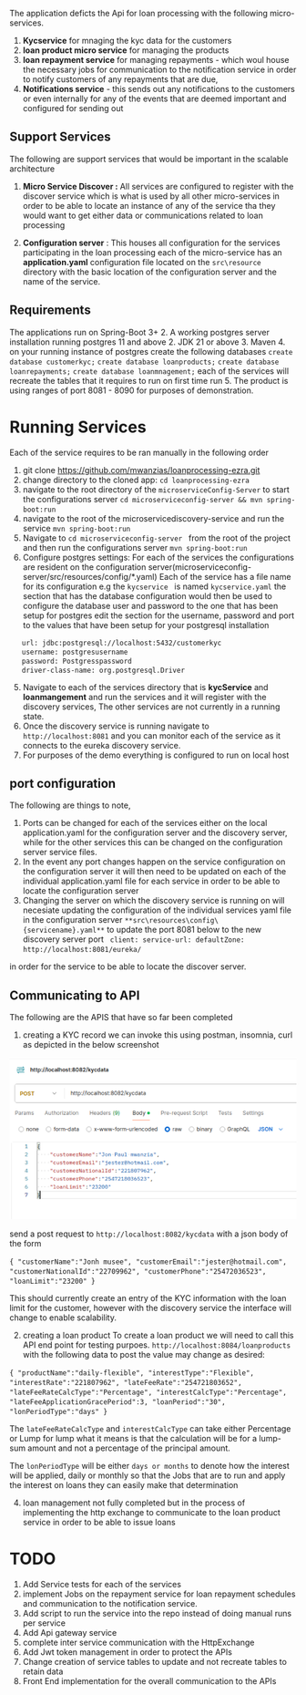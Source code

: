 The application deficts the Api for loan processing with the following micro-services.

1. **Kycservice** for mnaging the kyc data for the customers 
2. **loan product micro service** for managing the products 
3. **loan repayment service** for managing repayments - which woul house the necessary jobs for communication to the notification service in
order to notify customers of any repayments that are due, 
4. **Notifications service** - this sends out any notifications to the customers or even internally for any of the events that 
are deemed important and configured for sending out


## Support Services

The following are support services that would be important in the scalable architecture 
1. **Micro Service Discover :** All services are configured to register with the discover service which is 
what is used by all other micro-services in order to be able to locate an instance of any of the service tha they would want to get either data or communications related to loan processing 

2. **Configuration server** : This houses all configuration for the services participating in the loan processing
each of the micro-service has an **application.yaml** configuration file located on the `src\resource` directory with the basic location of the configuration server and the name of the service. 


## Requirements
The applications run on Spring-Boot 3+
2. A working postgres server installation running postgres 11 and above 
2. JDK 21 or above
3.  Maven
4. on your running instance of postgres create the following databases
`create database customerkyc;`
`create database loanproducts;` 
`create database loanrepayments;` 
`create database loanmnagement;`
each of the services will recreate the tables that it requires to run on first time run
5. The product is using ranges of port 8081 - 8090 for purposes of demonstration.

# Running Services

Each of the service requires to be ran manually in the following order 

1. git clone  https://github.com/mwanzias/loanprocessing-ezra.git
2. change directory to the cloned app: `cd loanprocessing-ezra`
2. navigate to the root directory of the ``microserviceConfig-Server`` to start the configurations server `cd microserviceconfig-server && mvn spring-boot:run`  
2. navigate to the root of the microservicediscovery-service and run the service ``mvn spring-boot:run``
3. Navigate to ``cd microserviceconfig-server `` from the root of the project and then run the configurations server ``mvn spring-boot:run``
4. Configure postgres settings:
   For each of the services the configurations are resident on the configuration server(microserviceconfig-server/src/resources/config/*.yaml)
   Each of the service has a file name for its configuration e.g the ```kycservice ``` is named ``kycservice.yaml`` the section that has the database configuration would then be used to configure the database user and password to the one that has been setup for postgres
        edit the section for the username, password and port to the  values that have been setup for your postgresql installation
````   datasource:
   url: jdbc:postgresql://localhost:5432/customerkyc
   username: postgresusername
   password: Postgresspassword
   driver-class-name: org.postgresql.Driver
````
5. Navigate to each of the services directory that is **kycService** and **loanmangement** and run the services and it will register with the discovery services, The other services are  not currently in a running state.
6. Once the discovery service is running navigate to ```http://localhost:8081```   and you can monitor each of the service as it connects to the eureka discovery service.
7. For purposes of the demo everything is configured to run on local host

## port configuration 
The following are things to note, 

1. Ports can be changed for each of the services either on the local application.yaml for the configuration server and the discovery server, while for the other services this can be changed on the configuration server service files.
2. In the event any port changes happen on the service configuration on the configuration server it will then need to be updated on each of the individual application.yaml file for each service in order to be able to locate the configuration server
2. Changing the server on which the discovery service is running on will necesiate updating the configuration of the individual services yaml file
in the configuration server ``**src\resources\config\{servicename}.yaml**``  to update  the port 8081 below to the new discovery server port
``  client:
    service-url:
      defaultZone: http://localhost:8081/eureka/ ``

in order for the service to be able to locate the discover server.

## Communicating to API
The following are the APIS that have so far been completed 
1. creating a KYC record we can invoke this using postman, insomnia, curl as depicted in the below screenshot 
 
![img.png](img.png)

send a post request to ```http://localhost:8082/kycdata``` with a json body of the form 

``{
    "customerName":"Jonh musee",
    "customerEmail":"jester@hotmail.com",
    "customerNationalId":"22709962",
    "customerPhone":"25472036523",
    "loanLimit":"23200"
}``

This should currently create an entry of the KYC information with the loan limit for the customer, however with the discovery service the interface will change to enable scalability.

2. creating a loan product
To create a loan product we will need to call this API end point for testing purpoes.
```http://localhost:8084/loanproducts``` with the following data to post the value may change as desired:

``{
    "productName":"daily-flexible",
    "interestType":"Flexible",
    "interestRate":"221807962",
    "lateFeeRate":"254721803652",
    "lateFeeRateCalcType":"Percentage",
    "interestCalcType":"Percentage",
    "lateFeeApplicationGracePeriod":3,
    "loanPeriod":"30",
    "lonPeriodType":"days"
}``

The `lateFeeRateCalcType` and `interestCalcType` can take either Percentage or Lump for lump what it means is that the 
calculation will be for a lump-sum amount and not a percentage of the principal amount.

The ``lonPeriodType`` will be either `days or months` to denote how the interest will be applied, daily or monthly so that the Jobs that are to run and apply the interest on loans they can easily make that determination


4. loan management not fully completed but in the process of implementing the http exchange to communicate to the loan product service in order to be able to issue loans

# TODO
1. Add Service tests for each of the services
2. implement Jobs on the repayment service for loan repayment schedules and communication to the notification service.
2. Add script to run the service into the repo instead of doing manual runs per service
2. Add Api gateway service 
3. complete inter service communication with the HttpExchange 
4. Add Jwt token management in order to protect the APIs
5. Change creation of service tables to update and not recreate tables to retain data 
6. Front End implementation for the overall communication to the APIs
